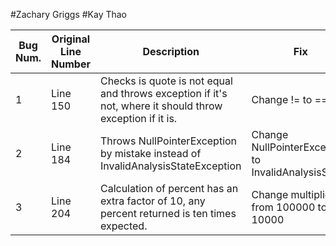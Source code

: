 #Zachary Griggs
#Kay Thao

| Bug Num. | Original Line Number | Description                                                                                              | Fix             |
|----------|----------------------|----------------------------------------------------------------------------------------------------------|-----------------|
| 1        | Line 150             | Checks is quote is not equal and throws exception if it's not, where it should throw exception if it is. | Change != to == |
| 2        | Line 184             | Throws NullPointerException by mistake instead of InvalidAnalysisStateException                                                                    |Change NullPointerException to InvalidAnalysisState    |
| 3        | Line 204             | Calculation of percent has an extra factor of 10, any percent returned is ten times expected.                                                                                                         | Change multiplier from 100000 to 10000   |
